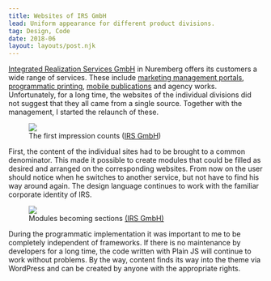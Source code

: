 ```yaml
---
title: Websites of IRS GmbH
lead: Uniform appearance for different product divisions.
tag: Design, Code
date: 2018-06
layout: layouts/post.njk
---
```


<a href="https://irs-nbg.de/" target="_blank" rel="noopener noreferrer">Integrated Realization Services GmbH</a> in Nuremberg offers its customers a wide range of services. These include <a href="http://web-to-media.de/" target="_blank" rel="noopener noreferrer">marketing management portals</a>, <a href="https://genow.de/" target="_blank" rel="noopener noreferrer">programmatic printing</a>, <a href="https://gecona.de/" target="_blank" rel="noopener noreferrer">mobile publications</a> and agency works. Unfortunately, for a long time, the websites of the individual divisions did not suggest that they all came from a single source. Together with the management, I started the relaunch of these.

<figure>
  <img src="{{ '/img/posts/websites-of-irs-gmbh/home.jpg' | url }}">
  <figcaption class="text-xs">
    The first impression counts
    (<a href="https://irs-nbg.de/" target="_blank" rel="noopener noreferrer">IRS GmbH</a>)
  </figcaption>
</figure>

First, the content of the individual sites had to be brought to a common denominator. This made it possible to create modules that could be filled as desired and arranged on the corresponding websites. From now on the user should notice when he switches to another service, but not have to find his way around again. The design language continues to work with the familiar corporate identity of IRS.

<figure>
  <img src="{{ '/img/posts/websites-of-irs-gmbh/sections.jpg' | url }}">
  <figcaption class="text-xs">
    Modules becoming sections
    <a href="https://irs-nbg.de/" target="_blank" rel="noopener noreferrer">(IRS GmbH)</a>
  </figcaption>
</figure>

During the programmatic implementation it was important to me to be completely independent of frameworks. If there is no maintenance by developers for a long time, the code written with Plain JS will continue to work without problems. By the way, content finds its way into the theme via WordPress and can be created by anyone with the appropriate rights.

